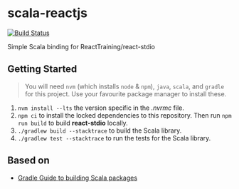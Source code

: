 # scala-reactjs

[![Build Status](https://travis-ci.org/code-for-coffee/scala-reactjs.svg?branch=master)](https://travis-ci.org/code-for-coffee/scala-reactjs)

Simple Scala binding for ReactTraining/react-stdio

## Getting Started

> You will need `nvm` (which installs `node` & `npm`), `java`, `scala`, and `gradle` for this project. Use your favourite package manager to install these.

1. `nvm install --lts` the version specific in the _.nvrmc_ file.
2. `npm ci` to install the locked dependencies to this repository. Then run `npm run build` to build **react-stdio** locally.
3. `./gradlew build --stacktrace` to build the Scala library.
4. `./gradlew test --stacktrace` to run the tests for the Scala library.

## Based on

- [Gradle Guide to building Scala packages](https://guides.gradle.org/building-scala-libraries/)
